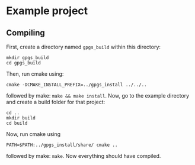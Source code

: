 # Example project

## Compiling

First, create a directory named `gpgs_build` within this directory:
```
mkdir gpgs_build
cd gpgs_build
```
Then, run cmake using:
```
cmake -DCMAKE_INSTALL_PREFIX=../gpgs_install ../../..
```
followed by make: `make && make install`.
Now, go to the example directory and create a build folder for that project:
```
cd ..
mkdir build
cd build
```
Now, run cmake using
```
PATH=$PATH:../gpgs_install/share/ cmake ..
```
followed by make: `make`.
Now everything should have compiled.
